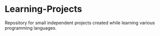 # Learning-Projects
Repository for small independent projects created while learning various programming languages.

